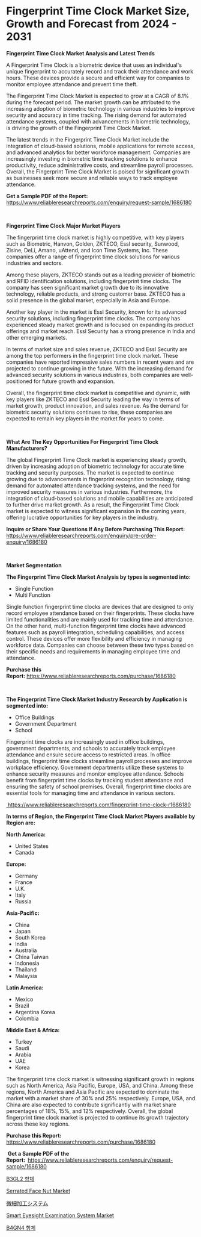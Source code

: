 <p><h1>Fingerprint Time Clock Market Size, Growth and Forecast from 2024 - 2031</h1></p><p><strong>Fingerprint Time Clock Market Analysis and Latest Trends</strong></p>
<p><p>A Fingerprint Time Clock is a biometric device that uses an individual's unique fingerprint to accurately record and track their attendance and work hours. These devices provide a secure and efficient way for companies to monitor employee attendance and prevent time theft.</p><p>The Fingerprint Time Clock Market is expected to grow at a CAGR of 8.1% during the forecast period. The market growth can be attributed to the increasing adoption of biometric technology in various industries to improve security and accuracy in time tracking. The rising demand for automated attendance systems, coupled with advancements in biometric technology, is driving the growth of the Fingerprint Time Clock Market.</p><p>The latest trends in the Fingerprint Time Clock Market include the integration of cloud-based solutions, mobile applications for remote access, and advanced analytics for better workforce management. Companies are increasingly investing in biometric time tracking solutions to enhance productivity, reduce administrative costs, and streamline payroll processes. Overall, the Fingerprint Time Clock Market is poised for significant growth as businesses seek more secure and reliable ways to track employee attendance.</p></p>
<p><strong>Get a Sample PDF of the Report:&nbsp;</strong> <a href="https://www.reliableresearchreports.com/enquiry/request-sample/1686180">https://www.reliableresearchreports.com/enquiry/request-sample/1686180</a></p>
<p>&nbsp;</p>
<p><strong>Fingerprint Time Clock Major Market Players</strong></p>
<p><p>The fingerprint time clock market is highly competitive, with key players such as Biometric, Hanvon, Golden, ZKTECO, Essl security, Sunwood, Zisine, DeLi, Amano, uAttend, and Icon Time Systems, Inc. These companies offer a range of fingerprint time clock solutions for various industries and sectors.</p><p>Among these players, ZKTECO stands out as a leading provider of biometric and RFID identification solutions, including fingerprint time clocks. The company has seen significant market growth due to its innovative technology, reliable products, and strong customer base. ZKTECO has a solid presence in the global market, especially in Asia and Europe.</p><p>Another key player in the market is Essl Security, known for its advanced security solutions, including fingerprint time clocks. The company has experienced steady market growth and is focused on expanding its product offerings and market reach. Essl Security has a strong presence in India and other emerging markets.</p><p>In terms of market size and sales revenue, ZKTECO and Essl Security are among the top performers in the fingerprint time clock market. These companies have reported impressive sales numbers in recent years and are projected to continue growing in the future. With the increasing demand for advanced security solutions in various industries, both companies are well-positioned for future growth and expansion.</p><p>Overall, the fingerprint time clock market is competitive and dynamic, with key players like ZKTECO and Essl Security leading the way in terms of market growth, product innovation, and sales revenue. As the demand for biometric security solutions continues to rise, these companies are expected to remain key players in the market for years to come.</p></p>
<p>&nbsp;</p>
<p><strong>What Are The Key Opportunities For Fingerprint Time Clock Manufacturers?</strong></p>
<p><p>The global Fingerprint Time Clock market is experiencing steady growth, driven by increasing adoption of biometric technology for accurate time tracking and security purposes. The market is expected to continue growing due to advancements in fingerprint recognition technology, rising demand for automated attendance tracking systems, and the need for improved security measures in various industries. Furthermore, the integration of cloud-based solutions and mobile capabilities are anticipated to further drive market growth. As a result, the Fingerprint Time Clock market is expected to witness significant expansion in the coming years, offering lucrative opportunities for key players in the industry.</p></p>
<p><strong>Inquire or Share Your Questions If Any Before Purchasing This Report:</strong> <a href="https://www.reliableresearchreports.com/enquiry/pre-order-enquiry/1686180">https://www.reliableresearchreports.com/enquiry/pre-order-enquiry/1686180</a></p>
<p>&nbsp;</p>
<p><strong>Market Segmentation</strong></p>
<p><strong>The Fingerprint Time Clock Market Analysis by types is segmented into:</strong></p>
<p><ul><li>Single Function</li><li>Multi Function</li></ul></p>
<p><p>Single function fingerprint time clocks are devices that are designed to only record employee attendance based on their fingerprints. These clocks have limited functionalities and are mainly used for tracking time and attendance. On the other hand, multi-function fingerprint time clocks have advanced features such as payroll integration, scheduling capabilities, and access control. These devices offer more flexibility and efficiency in managing workforce data. Companies can choose between these two types based on their specific needs and requirements in managing employee time and attendance.</p></p>
<p><strong>Purchase this Report:&nbsp;</strong><a href="https://www.reliableresearchreports.com/purchase/1686180">https://www.reliableresearchreports.com/purchase/1686180</a></p>
<p>&nbsp;</p>
<p><strong>The Fingerprint Time Clock Market Industry Research by Application is segmented into:</strong></p>
<p><ul><li>Office Buildings</li><li>Government Department</li><li>School</li></ul></p>
<p><p>Fingerprint time clocks are increasingly used in office buildings, government departments, and schools to accurately track employee attendance and ensure secure access to restricted areas. In office buildings, fingerprint time clocks streamline payroll processes and improve workplace efficiency. Government departments utilize these systems to enhance security measures and monitor employee attendance. Schools benefit from fingerprint time clocks by tracking student attendance and ensuring the safety of school premises. Overall, fingerprint time clocks are essential tools for managing time and attendance in various sectors.</p></p>
<p><a href="https://www.reliableresearchreports.com/fingerprint-time-clock-r1686180">&nbsp;https://www.reliableresearchreports.com/fingerprint-time-clock-r1686180</a></p>
<p><strong>In terms of Region, the Fingerprint Time Clock Market Players available by Region are:</strong></p>
<p>
    <p> <strong> North America: </strong>
        <ul>
            <li>United States</li>
            <li>Canada</li>
        </ul>
        </p> 
    <p> <strong> Europe: </strong>
        <ul>
            <li>Germany</li>
            <li>France</li>
            <li>U.K.</li>
            <li>Italy</li>
            <li>Russia</li>
        </ul>
        </p> 
    <p> <strong> Asia-Pacific: </strong>
        <ul>
            <li>China</li>
            <li>Japan</li>
            <li>South Korea</li>
            <li>India</li>
            <li>Australia</li>
            <li>China Taiwan</li>
            <li>Indonesia</li>
            <li>Thailand</li>
            <li>Malaysia</li>
        </ul>
        </p> 
    <p> <strong> Latin America: </strong>
        <ul>
            <li>Mexico</li>
            <li>Brazil</li>
            <li>Argentina Korea</li>
            <li>Colombia</li>
        </ul>
        </p> 
    <p> <strong> Middle East & Africa: </strong>
        <ul>
            <li>Turkey</li>
            <li>Saudi</li>
            <li>Arabia</li>
            <li>UAE</li>
            <li>Korea</li>
        </ul>
    </p>
    </p>
<p><p>The fingerprint time clock market is witnessing significant growth in regions such as North America, Asia Pacific, Europe, USA, and China. Among these regions, North America and Asia Pacific are expected to dominate the market with a market share of 30% and 25% respectively. Europe, USA, and China are also expected to contribute significantly with market share percentages of 18%, 15%, and 12% respectively. Overall, the global fingerprint time clock market is projected to continue its growth trajectory across these key regions.</p></p>
<p><strong>Purchase this Report: </strong><a href="https://www.reliableresearchreports.com/purchase/1686180">https://www.reliableresearchreports.com/purchase/1686180</a></p>
<p>&nbsp;<strong>Get a Sample PDF of the Report:&nbsp;&nbsp;</strong><a href="https://www.reliableresearchreports.com/enquiry/request-sample/1686180">https://www.reliableresearchreports.com/enquiry/request-sample/1686180</a></p>
<p><strong></strong></p>
<p><p><a href="https://github.com/Evans21Bill/Market-Research-Report-List-1/blob/main/825761296327.md">B3GL2 항체</a></p><p><a href="https://github.com/maudAbbott7/Market-Research-Report-List-1/blob/main/serrated-face-nut-market.md">Serrated Face Nut Market</a></p><p><a href="https://github.com/avwofrml53535/Market-Research-Report-List-2/blob/main/3711261102819.md">微細加工システム</a></p><p><a href="https://github.com/MaraKoelpin2023/Market-Research-Report-List-1/blob/main/smart-eyesight-examination-system-market.md">Smart Eyesight Examination System Market</a></p><p><a href="https://github.com/Jimmieraun892023/Market-Research-Report-List-1/blob/main/744928496328.md">B4GN4 항체</a></p></p>